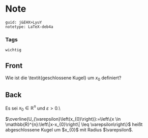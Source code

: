 # Note
```
guid: j&EHX>LyuY
notetype: LaTeX-deb4a
```

### Tags
```
wichtig
```

## Front
Wie ist die \textit{geschlossene Kugel} um $x_0$ definiert?

## Back
Es sei $x_{0} \in \mathbb{R}^{n}$ und $\varepsilon>0$.\\<div>
</div><div>$\overline{U_{\varepsilon}\left(x_{0}\right)}:=\left\{x \in \mathbb{R}^{n}:\left\|x-x_{0}\right\| \leq \varepsilon\right\}$ heißt abgeschlossene Kugel um $x_{0}$ mit
Radius $\varepsilon$.
</div>
